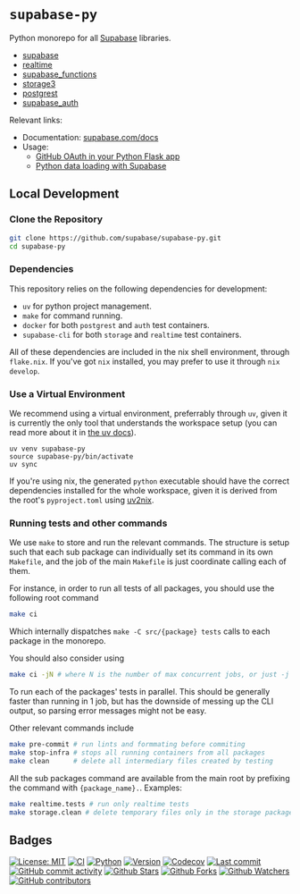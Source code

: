 # `supabase-py`

Python monorepo for all [Supabase](https://supabase.com) libraries.

- [supabase](src/supabase/README.md)
- [realtime](src/realtime/README.md)
- [supabase_functions](src/functions/README.md)
- [storage3](src/storage/README.md)
- [postgrest](src/postgrest/README.md)
- [supabase_auth](src/auth/README.md)

Relevant links:

- Documentation: [supabase.com/docs](https://supabase.com/docs/reference/python/introduction)
- Usage:
  - [GitHub OAuth in your Python Flask app](https://supabase.com/blog/oauth2-login-python-flask-apps)
  - [Python data loading with Supabase](https://supabase.com/blog/loading-data-supabase-python)

## Local Development

### Clone the Repository

```bash
git clone https://github.com/supabase/supabase-py.git
cd supabase-py
```

### Dependencies

This repository relies on the following dependencies for development: 
- `uv` for python project management.
- `make` for command running.
- `docker` for both `postgrest` and `auth` test containers.
- `supabase-cli` for both `storage` and `realtime` test containers.

All of these dependencies are included in the nix shell environment, through `flake.nix`. If you've got `nix` installed, you may prefer to use it through `nix develop`.

### Use a Virtual Environment

We recommend using a virtual environment, preferrably through `uv`, given it is currently the only tool that understands the workspace setup (you can read more about it in [the uv docs](https://docs.astral.sh/uv/concepts/projects/workspaces/)).

```
uv venv supabase-py
source supabase-py/bin/activate
uv sync
```

If you're using nix, the generated `python` executable should have the correct dependencies installed for the whole workspace, given it is derived from the root's `pyproject.toml` using [uv2nix](https://github.com/pyproject-nix/uv2nix).

### Running tests and other commands

We use `make` to store and run the relevant commands. The structure is setup such that each sub package can individually set its command in its own `Makefile`, and the job of the main `Makefile` is just coordinate calling each of them.

For instance, in order to run all tests of all packages, you should use the following root command
```bash
make ci
```
Which internally dispatches `make -C src/{package} tests` calls to each package in the monorepo.

You should also consider using
```bash
make ci -jN # where N is the number of max concurrent jobs, or just -j for infinite jobs
```
To run each of the packages' tests in parallel. This should be generally faster than running in 1 job, but has the downside of messing up the CLI output, so parsing error messages might not be easy.

Other relevant commands include
```bash
make pre-commit # run lints and formmating before commiting
make stop-infra # stops all running containers from all packages
make clean      # delete all intermediary files created by testing
```
All the sub packages command are available from the main root by prefixing the command with `{package_name}.`. Examples:
```bash
make realtime.tests # run only realtime tests
make storage.clean # delete temporary files only in the storage package
```

## Badges

[![License: MIT](https://img.shields.io/badge/License-MIT-green.svg?label=license)](https://opensource.org/licenses/MIT)
[![CI](https://github.com/supabase/supabase-py/actions/workflows/ci.yml/badge.svg)](https://github.com/supabase/supabase-py/actions/workflows/ci.yml)
[![Python](https://img.shields.io/pypi/pyversions/supabase)](https://pypi.org/project/supabase)
[![Version](https://img.shields.io/pypi/v/supabase?color=%2334D058)](https://pypi.org/project/supabase)
[![Codecov](https://codecov.io/gh/supabase/supabase-py/branch/develop/graph/badge.svg)](https://codecov.io/gh/supabase/supabase-py)
[![Last commit](https://img.shields.io/github/last-commit/supabase/supabase-py.svg?style=flat)](https://github.com/supabase/supabase-py/commits)
[![GitHub commit activity](https://img.shields.io/github/commit-activity/m/supabase/supabase-py)](https://github.com/supabase/supabase-py/commits)
[![Github Stars](https://img.shields.io/github/stars/supabase/supabase-py?style=flat&logo=github)](https://github.com/supabase/supabase-py/stargazers)
[![Github Forks](https://img.shields.io/github/forks/supabase/supabase-py?style=flat&logo=github)](https://github.com/supabase/supabase-py/network/members)
[![Github Watchers](https://img.shields.io/github/watchers/supabase/supabase-py?style=flat&logo=github)](https://github.com/supabase/supabase-py)
[![GitHub contributors](https://img.shields.io/github/contributors/supabase/supabase-py)](https://github.com/supabase/supabase-py/graphs/contributors)
